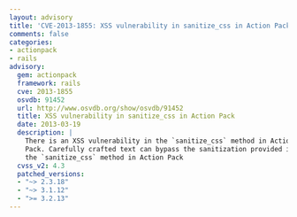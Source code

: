 ```yaml
---
layout: advisory
title: 'CVE-2013-1855: XSS vulnerability in sanitize_css in Action Pack'
comments: false
categories:
- actionpack
- rails
advisory:
  gem: actionpack
  framework: rails
  cve: 2013-1855
  osvdb: 91452
  url: http://www.osvdb.org/show/osvdb/91452
  title: XSS vulnerability in sanitize_css in Action Pack
  date: 2013-03-19
  description: |
    There is an XSS vulnerability in the `sanitize_css` method in Action
    Pack. Carefully crafted text can bypass the sanitization provided in
    the `sanitize_css` method in Action Pack
  cvss_v2: 4.3
  patched_versions:
  - "~> 2.3.18"
  - "~> 3.1.12"
  - ">= 3.2.13"
---
```

